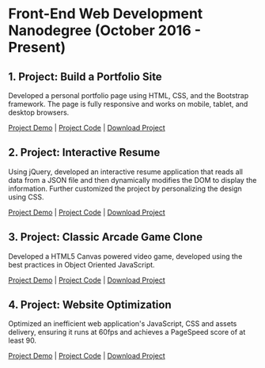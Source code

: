 # Front-End Web Development Nanodegree (October 2016 - Present)


## 1. Project: Build a Portfolio Site
Developed a personal portfolio page using HTML, CSS, and the Bootstrap framework. The page is fully responsive and works on mobile, tablet, and desktop browsers.

[Project Demo](https://manishbisht.github.io/Udacity/FrontEnd%20Web%20Developer%20Nanodegree/P1%20-%20Build%20a%20Portfolio%20Site/) | [Project Code](https://github.com/manishbisht/Udacity/tree/master/FrontEnd%20Web%20Developer%20Nanodegree/P1%20-%20Build%20a%20Portfolio%20Site) | [Download Project](https://udacity-github-sync-content.s3.amazonaws.com/_submissions/247110_pufph.zip)

## 2. Project: Interactive Resume
Using jQuery, developed an interactive resume application that reads all data from a JSON file and then dynamically modifies the DOM to display the information. Further customized the project by personalizing the design using CSS.

[Project Demo](https://manishbisht.github.io/Udacity/FrontEnd%20Web%20Developer%20Nanodegree/P2%20-%20Online%20Resume) | [Project Code](https://github.com/manishbisht/Udacity/tree/master/FrontEnd%20Web%20Developer%20Nanodegree/P2%20-%20Online%20Resume) | [Download Project](https://udacity-github-sync-content.s3.amazonaws.com/_submissions/247934_hok9e.zip)

## 3. Project: Classic Arcade Game Clone
Developed a HTML5 Canvas powered video game, developed using the best practices in Object Oriented JavaScript.

[Project Demo](https://manishbisht.github.io/Udacity/FrontEnd%20Web%20Developer%20Nanodegree/P3%20-Classic%20Arcade%20Game/) | [Project Code](https://github.com/manishbisht/Udacity/tree/master/FrontEnd%20Web%20Developer%20Nanodegree/P3%20-Classic%20Arcade%20Game) | [Download Project](https://udacity-github-sync-content.s3.amazonaws.com/_submissions/263069_vcily.zip)

## 4. Project: Website Optimization
Optimized an inefficient web application's JavaScript, CSS and assets delivery, ensuring it runs at 60fps and achieves a PageSpeed score of at least 90.

[Project Demo](https://manishbisht.github.io/Udacity/FrontEnd%20Web%20Developer%20Nanodegree/P4%20-Website%20Optimization/) | [Project Code](https://github.com/manishbisht/Udacity/tree/master/FrontEnd%20Web%20Developer%20Nanodegree/P4%20-Website%20Optimization) | [Download Project](https://udacity-github-sync-content.s3.amazonaws.com/_submissions/268234_xqda4.zip)
